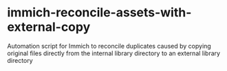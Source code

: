 # immich-reconcile-assets-with-external-copy
Automation script for Immich to reconcile duplicates caused by copying original files directly from the internal library directory to an external library directory
